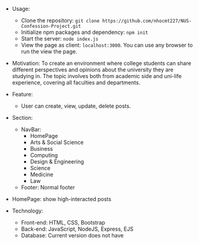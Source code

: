 - Usage:
    - Clone the repository: `git clone https://github.com/nhocmt227/NUS-Confession-Project.git`
    - Initialize npm packages and dependency: `npm init`
    - Start the server: `node index.js`
    - View the page as client: `localhost:3000`. You can use any browser to run the view the page.


- Motivation: To create an environment where college students can share different perspectives and opinions about the university they are studying in. The topic involves both from academic side and uni-life experience, covering all faculties and departments.
- Feature:
    - User can create, view, update, delete posts.
- Section:
    - NavBar:
        - HomePage
        - Arts & Social Science
        - Business
        - Computing
        - Design & Engineering
        - Science
        - Medicine
        - Law
    - Footer: Normal footer
- HomePage: show high-interacted posts
- Technology:
    - Front-end: HTML, CSS,  Bootstrap
    - Back-end: JavaScript, NodeJS, Express, EJS
    - Database: Current version does not have